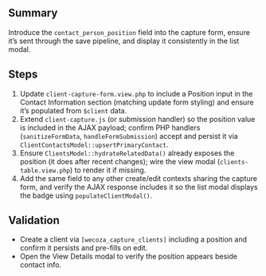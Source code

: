## Summary
Introduce the `contact_person_position` field into the capture form, ensure it’s sent through the save pipeline, and display it consistently in the list modal.

## Steps
1. Update `client-capture-form.view.php` to include a Position input in the Contact Information section (matching update form styling) and ensure it’s populated from `$client` data.
2. Extend `client-capture.js` (or submission handler) so the position value is included in the AJAX payload; confirm PHP handlers (`sanitizeFormData`, `handleFormSubmission`) accept and persist it via `ClientContactsModel::upsertPrimaryContact`.
3. Ensure `ClientsModel::hydrateRelatedData()` already exposes the position (it does after recent changes); wire the view modal (`clients-table.view.php`) to render it if missing.
4. Add the same field to any other create/edit contexts sharing the capture form, and verify the AJAX response includes it so the list modal displays the badge using `populateClientModal()`.

## Validation
- Create a client via `[wecoza_capture_clients]` including a position and confirm it persists and pre-fills on edit.
- Open the View Details modal to verify the position appears beside contact info.